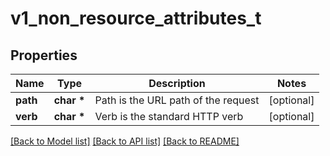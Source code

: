 # v1_non_resource_attributes_t

## Properties
Name | Type | Description | Notes
------------ | ------------- | ------------- | -------------
**path** | **char \*** | Path is the URL path of the request | [optional] 
**verb** | **char \*** | Verb is the standard HTTP verb | [optional] 

[[Back to Model list]](../README.md#documentation-for-models) [[Back to API list]](../README.md#documentation-for-api-endpoints) [[Back to README]](../README.md)


